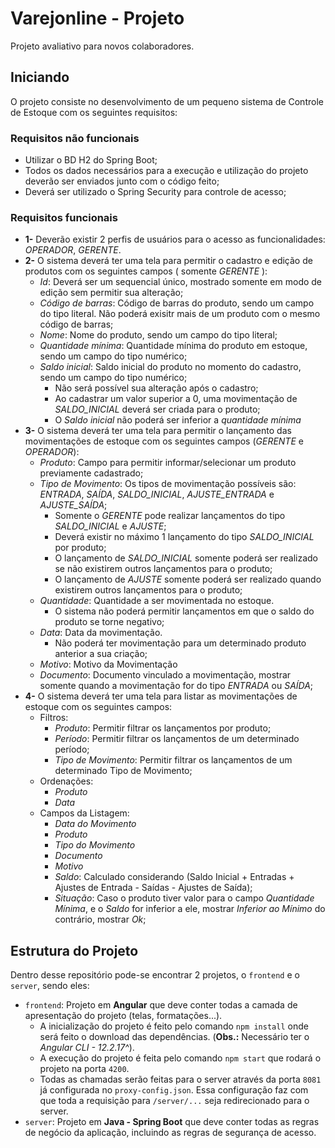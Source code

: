 # Varejonline - Projeto #
Projeto avaliativo para novos colaboradores.

## Iniciando ##
O projeto consiste no desenvolvimento de um pequeno sistema de Controle de Estoque com os seguintes requisitos:

### Requisitos não funcionais ###
* Utilizar o BD H2 do Spring Boot;
* Todos os dados necessários para a execução e utilização do projeto deverão ser enviados junto com o código feito;
* Deverá ser utilizado o Spring Security para controle de acesso;


### Requisitos funcionais ###
* **1-** Deverão existir 2 perfis de usuários para o acesso as funcionalidades: _OPERADOR_, _GERENTE_.
* **2-** O sistema deverá ter uma tela para permitir o cadastro e edição de produtos com os seguintes campos ( somente _GERENTE_ ):
  * _Id_: Deverá ser um sequencial único, mostrado somente em modo de edição sem permitir sua alteração;
  * _Código de barras_: Código de barras do produto, sendo um campo do tipo literal. Não poderá exisitr mais de um produto com o mesmo código de barras;
  * _Nome_: Nome do produto, sendo um campo do tipo literal;
  * _Quantidade mínima_: Quantidade mínima do produto em estoque, sendo um campo do tipo numérico;
  * _Saldo inicial_: Saldo inicial do produto no momento do cadastro, sendo um campo do tipo numérico;
    * Não será possível sua alteração após o cadastro; 
    * Ao cadastrar um valor superior a 0, uma movimentação de _SALDO_INICIAL_ deverá ser criada para o produto;
    * O _Saldo inicial_ não poderá ser inferior a _quantidade mínima_
* **3-** O sistema deverá ter uma tela para permitir o lançamento das movimentações de estoque com os seguintes campos (_GERENTE_ e _OPERADOR_):
  * _Produto_: Campo para permitir informar/selecionar um produto previamente cadastrado;
  * _Tipo de Movimento_: Os tipos de movimentação possíveis são: _ENTRADA_, _SAÍDA_, _SALDO_INICIAL_, _AJUSTE_ENTRADA_ e _AJUSTE_SAÍDA_; 
    * Somente o _GERENTE_ pode realizar lançamentos do tipo _SALDO_INICIAL_ e _AJUSTE_; 
    * Deverá existir no máximo 1 lançamento do tipo _SALDO_INICIAL_ por produto;
    * O lançamento de _SALDO_INICIAL_ somente poderá ser realizado se não existirem outros lançamentos para o produto;
    * O lançamento de _AJUSTE_ somente poderá ser realizado quando existirem outros lançamentos para o produto;
  * _Quantidade_: Quantidade a ser movimentada no estoque. 
    * O sistema não poderá permitir lançamentos em que o saldo do produto se torne negativo;
  * _Data_: Data da movimentação.
    * Não poderá ter movimentação para um determinado produto anterior a sua criação;
  * _Motivo_: Motivo da Movimentação
  * _Documento_: Documento vinculado a movimentação, mostrar somente quando a movimentação for do tipo _ENTRADA_ ou _SAÍDA_;
* **4-** O sistema deverá ter uma tela para listar as movimentações de estoque com os seguintes campos:
  * Filtros:
    * _Produto_: Permitir filtrar os lançamentos por produto;
    * _Período_: Permitir filtrar os lançamentos de um determinado período;
    * _Tipo de Movimento_: Permitir filtrar os lançamentos de um determinado Tipo de Movimento;
  * Ordenações:
    * _Produto_
    * _Data_
  * Campos da Listagem:
    * _Data do Movimento_
    * _Produto_
    * _Tipo do Movimento_
    * _Documento_
    * _Motivo_
    * _Saldo_: Calculado considerando (Saldo Inicial + Entradas + Ajustes de Entrada - Saídas - Ajustes de Saída);
    * _Situação_: Caso o produto tiver valor para o campo _Quantidade Mínima_, e o _Saldo_ for inferior a ele, mostrar _Inferior ao Mínimo_ do contrário, mostrar _Ok_;


## Estrutura do Projeto ##
Dentro desse repositório pode-se encontrar 2 projetos, o ```frontend``` e o ```server```, sendo eles:
* ```frontend```: Projeto em **Angular** que deve conter todas a camada de apresentação do projeto (telas, formatações...).
  * A inicialização do projeto é feito pelo comando ```npm install``` onde será feito o download das dependências. (**Obs.:** Necessário ter o _Angular CLI - 12.2.17^_).
  * A execução do projeto é feita pelo comando ```npm start``` que rodará o projeto na porta ```4200```.
  * Todas as chamadas serão feitas para o server através da porta ```8081``` já configurada no ```proxy-config.json```. Essa configuração faz com que toda a requisição para ```/server/...``` seja redirecionado para o server.     
* ```server```: Projeto em **Java - Spring Boot** que deve conter todas as regras de negócio da aplicação, incluindo as regras de segurança de acesso.

